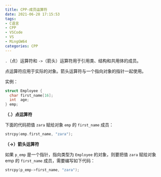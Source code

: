```yaml
---
title: CPP-成员运算符
date: 2021-06-28 17:15:53
tags:
- C语言
- CPP
- VSCode
- VS
- MingGW64
categories: CPP
---
```


`.`（点）运算符和 `->`（箭头）运算符用于引用类、结构和共用体的成员。

点运算符应用于实际的对象。箭头运算符与一个指向对象的指针一起使用。

实例：

```cpp
struct Employee {
  char first_name[16];
  int  age;
} emp;
```

**（.）点运算符**

下面的代码把值 `zara` 赋给对象 `emp` 的 `first_name` 成员：

```cpp
strcpy(emp.first_name, "zara");
```

**（->）箭头运算符**

如果 `p_emp` 是一个指针，指向类型为 `Employee` 的对象，则要把值 `zara` 赋给对象 emp 的 `first_name` 成员，需要编写如下代码：

```cpp
strcpy(p_emp->first_name, "zara");
```